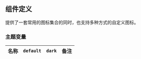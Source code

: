 ## 组件定义

提供了一套常用的图标集合的同时，也支持多种方式的自定义图标。

### 主题变量

| 名称 | `default` | `dark` | 备注 |
| --- | --- | --- | --- |
